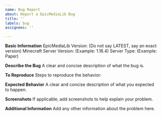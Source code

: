 ```yaml
---
name: Bug Report
about: Report a EpicMediaLib Bug
title: ''
labels: bug
assignees: ''

---
```


**Basic Information**
EpicMediaLib Version: (Do not say LATEST, say an exact version)
Minecraft Server Version: (Example: 1.16.4)
Server Type: (Example: Paper)

**Describe the Bug**
A clear and concise description of what the bug is.

**To Reproduce**
Steps to reproduce the behavior:

**Expected Behavior**
A clear and concise description of what you expected to happen.

**Screenshots**
If applicable, add screenshots to help explain your problem.

**Additional Information**
Add any other information about the problem here.
